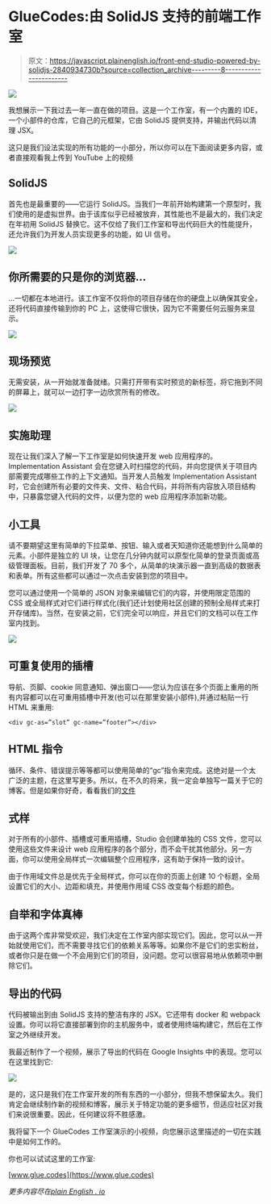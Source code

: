 # GlueCodes:由 SolidJS 支持的前端工作室

> 原文：<https://javascript.plainenglish.io/front-end-studio-powered-by-solidjs-2840934730b?source=collection_archive---------8----------------------->

![](img/5e5214473c199e4c0a60c7c06abc8b4e.png)

我想展示一下我过去一年一直在做的项目。这是一个工作室，有一个内置的 IDE，一个小部件的仓库，它自己的元框架，它由 SolidJS 提供支持，并输出代码以清理 JSX。

这只是我们设法实现的所有功能的一小部分，所以你可以在下面阅读更多内容，或者直接观看我上传到 YouTube 上的视频

## SolidJS

首先也是最重要的——它运行 SolidJS。当我们一年前开始构建第一个原型时，我们使用的是虚拟世界。由于该库似乎已经被放弃，其性能也不是最大的，我们决定在年初用 SolidJS 替换它。这不仅给了我们工作室和导出代码巨大的性能提升，还允许我们为开发人员实现更多的功能，如 UI 信号。

![](img/6283612904edacada12765e04c767df0.png)

## 你所需要的只是你的浏览器…

…一切都在本地进行。该工作室不仅将你的项目存储在你的硬盘上以确保其安全，还将代码直接传输到你的 PC 上，这使得它很快，因为它不需要任何云服务来显示。

![](img/393a1e89b6b5ec44f4cd02ead34067c1.png)

## 现场预览

无需安装，从一开始就准备就绪。只需打开带有实时预览的新标签，将它拖到不同的屏幕上，就可以一边打字一边欣赏所有的修改。

![](img/bcf8e1ec41ebebc526749de2fed19199.png)

## 实施助理

现在让我们深入了解一下工作室是如何快速开发 web 应用程序的。Implementation Assistant 会在您键入时扫描您的代码，并向您提供关于项目内部需要完成哪些工作的上下文通知。当开发人员触发 Implementation Assistant 时，它会创建所有必要的文件夹、文件、粘合代码，并将所有内容放入项目结构中，只暴露您键入代码的文件，以便为您的 web 应用程序添加新功能。

## 小工具

请不要期望这里有简单的下拉菜单、按钮、输入或者天知道你还能想到什么简单的元素。小部件是独立的 UI 块，让您在几分钟内就可以原型化简单的登录页面或高级管理面板。目前，我们开发了 70 多个，从简单的块演示器一直到高级的数据表和表单。所有这些都可以通过一次点击安装到您的项目中。

您可以通过使用一个简单的 JSON 对象来编辑它们的内容，并使用限定范围的 CSS 或全局样式对它们进行样式化(我们还计划使用社区创建的预制全局样式来打开存储库)。当然，在安装之前，它们完全可以响应，并且它们的文档可以在工作室内找到。

![](img/d2477db13eccb363ca047e214b014953.png)

## 可重复使用的插槽

导航、页脚、cookie 同意通知、弹出窗口——您认为应该在多个页面上重用的所有内容都可以在可重用插槽中开发(也可以在那里安装小部件),并通过粘贴一行 HTML 来重用:

```
<div gc-as=”slot” gc-name=”footer”></div>
```

## HTML 指令

循环、条件、错误提示等等都可以使用简单的“gc”指令来完成。这绝对是一个太广泛的主题，在这里写更多。所以，在不久的将来，我一定会单独写一篇关于它的博客。但是如果你好奇，看看我们的[文件](https://www.glue.codes/docs.html)

## 式样

对于所有的小部件、插槽或可重用插槽，Studio 会创建单独的 CSS 文件，您可以使用这些文件来设计 web 应用程序的各个部分，而不会干扰其他部分。另一方面，你可以使用全局样式一次编辑整个应用程序，这有助于保持一致的设计。

由于作用域文件总是优先于全局样式，你可以在你的页面上创建 10 个标题，全局设置它们的大小、边距和填充，并使用作用域 CSS 改变每个标题的颜色。

## 自举和字体真棒

由于这两个库非常受欢迎，我们决定在工作室内部实现它们。因此，您可以从一开始就使用它们，而不需要寻找它们的依赖关系等等。如果你不是它们的忠实粉丝，或者你只是在做一个不会用到它们的项目，没问题。您可以很容易地从依赖项中删除它们。

## 导出的代码

代码被输出到由 SolidJS 支持的整洁有序的 JSX。它还带有 docker 和 webpack 设置。你可以将它直接部署到你的主机服务中，或者使用终端构建它，然后在工作室之外继续开发。

我最近制作了一个视频，展示了导出的代码在 Google Insights 中的表现。您可以在这里找到它:

![](img/e0d2da9d800e9da5af17a01ba8887884.png)

是的，这只是我们在工作室开发的所有东西的一小部分，但我不想保留太久。我们肯定会继续制作新的视频和博客，展示关于特定功能的更多细节，但适应社区对我们来说很重要。因此，任何建议将不胜感激。

我将留下一个 GlueCodes 工作室演示的小视频，向您展示这里描述的一切在实践中是如何工作的。

你也可以试试这里的工作室:

[www.glue.codes](https://www.glue.codes)

*更多内容尽在*[*plain English . io*](http://plainenglish.io/)